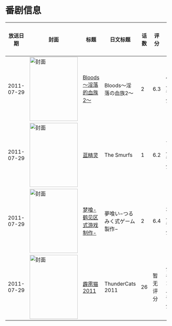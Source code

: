 # 番剧信息

|放送日期|封面|标题|日文标题|话数|评分|评分人数|
|---|---|---|---|---|---|---|
|2011-07-29|<img src="https://bangumi.tv/img/no_icon_subject.png" alt="封面" style="width:150px;height:200px;object-fit:cover;">|[Bloods～淫落的血族2～](https://bangumi.tv/subject/22025)|Bloods～淫落の血族2～|2|6.3|496人评分|
|2011-07-29|<img src="https://lain.bgm.tv/pic/cover/c/82/fa/61217_YD682.jpg" alt="封面" style="width:150px;height:200px;object-fit:cover;">|[蓝精灵](https://bangumi.tv/subject/61217)|The Smurfs|1|6.2|79人评分|
|2011-07-29|<img src="https://bangumi.tv/img/no_icon_subject.png" alt="封面" style="width:150px;height:200px;object-fit:cover;">|[梦喰-鹤见区式游戏制作-](https://bangumi.tv/subject/62273)|夢喰い−つるみく式ゲーム製作−|2|6.4|314人评分|
|2011-07-29|<img src="https://lain.bgm.tv/pic/cover/c/d2/93/109729_6xaua.jpg" alt="封面" style="width:150px;height:200px;object-fit:cover;">|[霹雳猫 2011](https://bangumi.tv/subject/109729)|ThunderCats 2011|26|暂无评分|少于10人评分|
